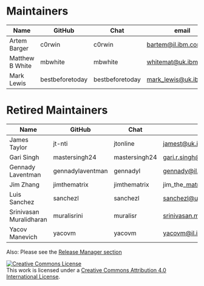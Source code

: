 Maintainers
===========


| Name                      | GitHub           | Chat            | email                     |
|---------------------------|------------------|-----------------|---------------------------|
| Artem Barger              | c0rwin           | c0rwin          | bartem@il.ibm.com         |
| Matthew B White           | mbwhite          | mbwhite         | whitemat@uk.ibm.com       |
| Mark Lewis                | bestbeforetoday  | bestbeforetoday | mark_lewis@uk.ibm.com     |

Retired Maintainers
===================

| Name                      | GitHub           | Chat          | email                     |
|---------------------------|------------------|---------------|---------------------------|
| James Taylor              | jt-nti           | jtonline      | jamest@uk.ibm.com         |
| Gari Singh                | mastersingh24    | mastersingh24 | gari.r.singh@gmail.com    |
| Gennady Laventman         | gennadylaventman | gennadyl      | gennady@il.ibm.com        |
| Jim Zhang                 | jimthematrix     | jimthematrix   | jim\_the\_matrix@hotmail.com        |
| Luis Sanchez              | sanchezl         | sanchezl       | sanchezl@us.ibm.com                 |
| Srinivasan Muralidharan   | muralisrini      | muralisr       | srinivasan.muralidharan99@gmail.com |
| Yacov Manevich            | yacovm           | yacovm         | yacovm@il.ibm.com                   |

Also: Please see the [Release Manager section](https://github.com/hyperledger/fabric/blob/main/MAINTAINERS.md)

<a rel="license" href="http://creativecommons.org/licenses/by/4.0/"><img alt="Creative Commons License" style="border-width:0" src="https://i.creativecommons.org/l/by/4.0/88x31.png" /></a><br />This work is licensed under a <a rel="license" href="http://creativecommons.org/licenses/by/4.0/">Creative Commons Attribution 4.0 International License</a>.
